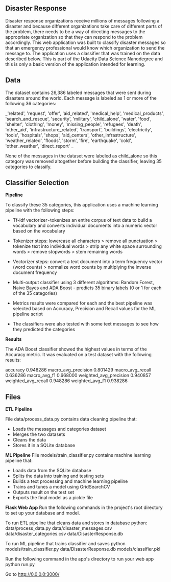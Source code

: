 **Disaster Response**
-----------------------
Disaster response organizations receive millions of messages following a disaster and because different organizations take care of different parts of the problem, there needs to be a way of directing messages to the appropriate organization so that they can respond to the problem accordingly. This web application was built to classify disaster messages so that an emergency professional would know which organization to send the message to. The application uses a classifier that was trained on the data described below. This is part of the Udacity Data Science Nanodegree and this is only a basic version of the application intended for learning.

**Data**
-----------------------
The dataset contains 26,386 labeled messages that were sent during disasters around the world. Each message is labeled as 1 or more of the following 36 categories:

_'related', 'request', 'offer', 'aid_related', 'medical_help', 'medical_products', 'search_and_rescue', 'security', 'military', 'child_alone', 'water', 'food', 'shelter', 'clothing', 'money', 'missing_people', 'refugees', 'death', 'other_aid', 'infrastructure_related', 'transport', 'buildings', 'electricity', 'tools', 'hospitals', 'shops', 'aid_centers', 'other_infrastructure', 'weather_related', 'floods', 'storm', 'fire', 'earthquake', 'cold', 
'other_weather', 'direct_report'
_

None of the messages in the dataset were labeled as child_alone so this category was removed altogether before building the classifier, leaving 35 categories to classify.

**Classifier Selection**
-----------------------

**Pipeline**

To classify these 35 categories, this application uses a machine learning pipeline with the following steps:

* Tf-idf vectorizer - tokenizes an entire corpus of text data to build a vocabulary and converts individual documents into a numeric vector based on the vocabulary

* Tokenizer steps: lowercase all characters > remove all punctuation > tokenize text into individual words > strip any white space surrounding words > remove stopwords > stem remaining words

* Vectorizer steps: convert a text document into a term frequency vector (word counts) > normalize word counts by multiplying the inverse document frequency

* Multi-output classifier using 3 different algorithms: Random Forest, Naive Bayes and ADA Boost - predicts 35 binary labels (0 or 1 for each of the 35 categories)

* Metrics results were compared for each and the best pipeline was selected based on Accuracy, Precision and Recall values for the ML pipeline script

* The classifiers were also tested with some text messages to see how they predicted the categories

**Results**

The ADA Boost classifier showed the highest values in terms of the Accuracy metric. It was evaluated on a test dataset with the following results:

accuracy                  0.948286
macro_avg_precision       0.801429
macro_avg_recall          0.636286
macro_avg_f1              0.668000
weighted_avg_precision    0.940857
weighted_avg_recall       0.948286
weighted_avg_f1           0.938286

**Files**
-------------------

**ETL Pipeline**

File data/process_data.py contains data cleaning pipeline that:

* Loads the messages and categories dataset
* Merges the two datasets
* Cleans the data
* Stores it in a SQLite database

**ML Pipeline**
File models/train_classifier.py contains machine learning pipeline that:

* Loads data from the SQLite database
* Splits the data into training and testing sets
* Builds a text processing and machine learning pipeline
* Trains and tunes a model using GridSearchCV
* Outputs result on the test set
* Exports the final model as a pickle file

**Flask Web App**
Run the following commands in the project's root directory to set up your database and model.

To run ETL pipeline that cleans data and stores in database python: data/process_data.py data/disaster_messages.csv data/disaster_categories.csv data/DisasterResponse.db

To run ML pipeline that trains classifier and saves python models/train_classifier.py data/DisasterResponse.db models/classifier.pkl

Run the following command in the app's directory to run your web app python run.py

Go to http://0.0.0.0:3000/


